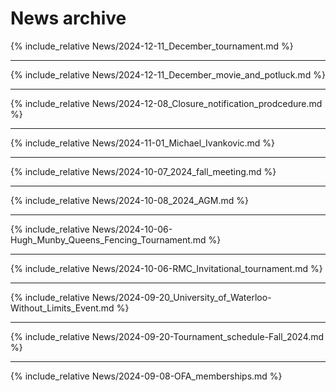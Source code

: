 # News archive

{% include_relative News/2024-12-11_December_tournament.md %}

---

{% include_relative News/2024-12-11_December_movie_and_potluck.md %}

---

{% include_relative News/2024-12-08_Closure_notification_prodcedure.md %}

---

{% include_relative News/2024-11-01_Michael_Ivankovic.md %}

---

{% include_relative News/2024-10-07_2024_fall_meeting.md %}

---

{% include_relative News/2024-10-08_2024_AGM.md %}

---

{% include_relative News/2024-10-06-Hugh_Munby_Queens_Fencing_Tournament.md %}

---

{% include_relative News/2024-10-06-RMC_Invitational_tournament.md %}

---

{% include_relative News/2024-09-20_University_of_Waterloo-Without_Limits_Event.md %}

---

{% include_relative News/2024-09-20-Tournament_schedule-Fall_2024.md %}

---

{% include_relative News/2024-09-08-OFA_memberships.md %}
